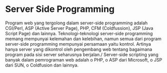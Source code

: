 #	Server Side Programming

Program web yang tergolong dalam server-side programming adalah CGI/Perl, ASP (Active Server Page), PHP, CFM (Coldfussion), JSP (Java Script Page) dan lainnya.
Teknologi-teknologi server-side programming memang mempunyai kelemahan dan kelebihan, namun semua dari program server-side programming mempunyai persamaan yaitu kontrol. Artinya hanya server yang dikontrol oleh pengembang web tentang bagaimana program pada sisi server seharusnya berjalan./
Server-side scripting yang banyak dalam pemrograman web adalah 
o PHP, 
o ASP dari Microsoft, 
o JSP dari SUN, 
o Coldfusion dan lainnya.
